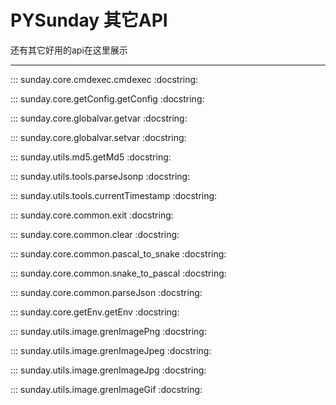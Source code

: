 # PYSunday 其它API

还有其它好用的api在这里展示

---

::: sunday.core.cmdexec.cmdexec
    :docstring:

::: sunday.core.getConfig.getConfig
    :docstring:

::: sunday.core.globalvar.getvar
    :docstring:

::: sunday.core.globalvar.setvar
    :docstring:

::: sunday.utils.md5.getMd5
    :docstring:

::: sunday.utils.tools.parseJsonp
    :docstring:

::: sunday.utils.tools.currentTimestamp
    :docstring:

::: sunday.core.common.exit
    :docstring:

::: sunday.core.common.clear
    :docstring:

::: sunday.core.common.pascal_to_snake
    :docstring:

::: sunday.core.common.snake_to_pascal
    :docstring:

::: sunday.core.common.parseJson
    :docstring:

::: sunday.core.getEnv.getEnv
    :docstring:

::: sunday.utils.image.grenImagePng
    :docstring:

::: sunday.utils.image.grenImageJpeg
    :docstring:

::: sunday.utils.image.grenImageJpg
    :docstring:

::: sunday.utils.image.grenImageGif
    :docstring:
